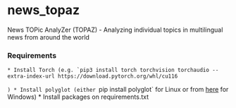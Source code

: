 # news_topaz
News TOPic AnalyZer (TOPAZ) - Analyzing individual topics in multilingual news from around the world

### Requirements

    * Install Torch (e.g. `pip3 install torch torchvision torchaudio --extra-index-url https://download.pytorch.org/whl/cu116
`)
    * Install polyglot (either `pip install polyglot` for Linux or from [here](https://stackoverflow.com/questions/37512311/cant-install-python-polyglot-package-on-windows) for Windows)
    * Install packages on requirements.txt